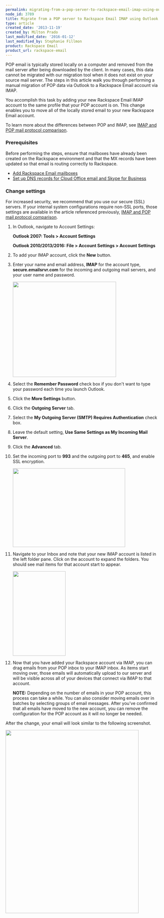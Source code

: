 ```yaml
---
permalink: migrating-from-a-pop-server-to-rackspace-email-imap-using-outlook/
node_id: 3789
title: Migrate from a POP server to Rackspace Email IMAP using Outlook 
type: article
created_date: '2013-11-19'
created_by: Milton Prado
last_modified_date: '2016-01-12'
last_modified_by: Stephanie Fillmon
product: Rackspace Email
product_url: rackspace-email
---
```


POP email is typically stored locally on a computer and removed from the
mail server after being downloaded by the client. In many cases, this
data cannot be migrated with our migration tool when it does not exist
on your source mail server. The steps in this article walk you
through performing a manual migration of POP data via Outlook to a
Rackspace Email account via IMAP.

You accomplish this task by adding your new Rackspace Email IMAP
account to the same profile that your POP account is on. This change
enables you to move all of the locally stored email to your
new Rackspace Email account.

To learn more about the differences between POP and
IMAP, see [IMAP and POP mail protocol comparison](/how-to/imap-and-pop-mail-protocol-comparison).

### Prerequisites

Before performing the steps, ensure that mailboxes have already
been created on the Rackspace environment and that the MX records have
been updated so that email is routing correctly to Rackspace.

-   [Add Rackspace Email mailboxes](/how-to/add-rackspace-email-mailboxes)
-   [Set up DNS records for Cloud Office email and Skype for Business](/how-to/set-up-dns-records-for-cloud-office-email-and-skype-for-business)

### Change settings

For increased security, we recommend that you use our secure (SSL)
servers. If your internal system configurations
require non-SSL ports, those settings are available in the article
referenced previously, [IMAP and POP mail protocol comparison](/how-to/imap-and-pop-mail-protocol-comparison).

1. In Outlook, navigate to Account Settings:

   **Outlook 2007: Tools > Account Settings**
   
   **Outlook 2010/2013/2016: File > Account Settings > Account Settings**

2.  To add your IMAP account, click the **New** button.

3.  Enter your name and email address, **IMAP** for the account type,
    **secure.emailsrvr.com** for the incoming and outgoing mail servers,
    and your user name and password.

    <img src="https://8026b2e3760e2433679c-fffceaebb8c6ee053c935e8915a3fbe7.ssl.cf2.rackcdn.com/field/image/settings_screenIMAP%20copy_0.jpg" width="339" height="312" />

4.  Select the **Remember Password** check box if you don't want to type your
    password each time you launch Outlook.

5.  Click the **More Settings** button.

6.  Click the **Outgoing Server** tab.

7.  Select the **My Outgoing Server (SMTP) Requires Authentication** check box.

8.  Leave the default setting, **Use Same Settings as My Incoming Mail
    Server**.

9.  Click the **Advanced** tab.

10. Set the incoming port to **993** and the outgoing port to
    **465**, and enable SSL encryption.

    <img src="https://8026b2e3760e2433679c-fffceaebb8c6ee053c935e8915a3fbe7.ssl.cf2.rackcdn.com/field/image/portsimap%20copy.jpg" width="369" height="258" />

11. Navigate to your Inbox and note that your new IMAP account is listed in the left folder pane. Click on the account to expand the folders. You should see mail
    items for that account start to appear.

    <img src="https://8026b2e3760e2433679c-fffceaebb8c6ee053c935e8915a3fbe7.ssl.cf2.rackcdn.com/field/image/IMAPaccount.png" width="173" height="277" />

12. Now that you have added your Rackspace account via IMAP, you can
    drag emails from your POP inbox to your IMAP inbox. As
    items start moving over, those emails will automatically upload to
    our server and will be visible across all of your devices that
    connect via IMAP to that account.

    **NOTE:** Depending on the number of emails in your POP account,
    this process can take a while. You can also consider moving emails
    over in batches by selecting groups of email messages. After you've
    confirmed that all emails have moved to the new account, you can
    remove the configuration for the POP account as it will no longer
    be needed.

After the change, your email will look similar to the following screenshot.

<img src="https://8026b2e3760e2433679c-fffceaebb8c6ee053c935e8915a3fbe7.ssl.cf2.rackcdn.com/field/image/2013-11-27_1204.png" width="437" height="600" />
